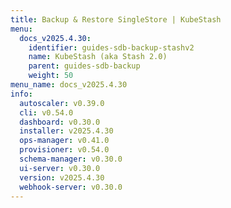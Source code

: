 ```yaml
---
title: Backup & Restore SingleStore | KubeStash
menu:
  docs_v2025.4.30:
    identifier: guides-sdb-backup-stashv2
    name: KubeStash (aka Stash 2.0)
    parent: guides-sdb-backup
    weight: 50
menu_name: docs_v2025.4.30
info:
  autoscaler: v0.39.0
  cli: v0.54.0
  dashboard: v0.30.0
  installer: v2025.4.30
  ops-manager: v0.41.0
  provisioner: v0.54.0
  schema-manager: v0.30.0
  ui-server: v0.30.0
  version: v2025.4.30
  webhook-server: v0.30.0
---
```



